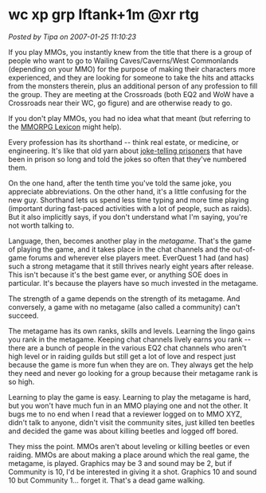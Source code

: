 # wc xp grp lftank+1m @xr rtg

*Posted by Tipa on 2007-01-25 11:10:23*

If you play MMOs, you instantly knew from the title that there is a group of people who want to go to Wailing Caves/Caverns/West Commonlands (depending on your MMO) for the purpose of making their characters more experienced, and they are looking for someone to take the hits and attacks from the monsters therein, plus an additional person of any profession to fill the group. They are meeting at the Crossroads (both EQ2 and WoW have a Crossroads near their WC, go figure) and are otherwise ready to go.



If you don't play MMOs, you had no idea what that meant (but referring to the [MMORPG Lexicon](http://www.nickyee.com/daedalus/archives/001313.php) might help).

Every profession has its shorthand -- think real estate, or medicine, or engineering. It's like that old yarn about [joke-telling prisoners](http://www.hyperorg.com/blogger/mtarchive/001978.html) that have been in prison so long and told the jokes so often that they've numbered them.

On the one hand, after the tenth time you've told the same joke, you appreciate abbreviations. On the other hand, it's a little confusing for the new guy.
Shorthand lets us spend less time typing and more time playing (important during fast-paced activities with a lot of people, such as raids). But it also implicitly says, if you don't understand what I'm saying, you're not worth talking to.

Language, then, becomes another play in the *metagame*. That's the game of playing the game, and it takes place in the chat channels and the out-of-game forums and wherever else players meet. EverQuest 1 had (and has) such a strong metagame that it still thrives nearly eight years after release. This isn't because it's the best game ever, or anything SOE does in particular. It's because the players have so much invested in the metagame.

The strength of a game depends on the strength of its metagame. And conversely, a game with no metagame (also called a community) can't succeed.

The metagame has its own ranks, skills and levels. Learning the lingo gains you rank in the metagame. Keeping chat channels lively earns you rank -- there are a bunch of people in the various EQ2 chat channels who aren't high level or in raiding guilds but still get a lot of love and respect just because the game is more fun when they are on. They always get the help they need and never go looking for a group because their metagame rank is so high.

Learning to play the game is easy. Learning to play the metagame is hard, but you won't have much fun in an MMO playing one and not the other. It bugs me to no end when I read that a reviewer logged on to MMO XYZ, didn't talk to anyone, didn't visit the community sites, just killed ten beetles and decided the game was about killing beetles and logged off bored.

They miss the point. MMOs aren't about leveling or killing beetles or even raiding. MMOs are about making a place around which the real game, the metagame, is played. Graphics may be 3 and sound may be 2, but if Community is 10, I'd be interested in giving it a shot. Graphics 10 and sound 10 but Community 1... forget it. That's a dead game walking.
